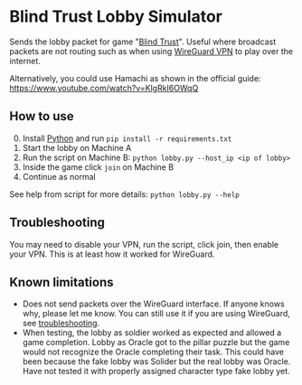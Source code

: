 # Blind Trust Lobby Simulator

Sends the lobby packet for game "[Blind Trust](https://store.steampowered.com/app/468560/Blind_Trust/)". Useful where broadcast packets are not routing such as when using [WireGuard VPN](https://www.wireguard.com/) to play over the internet.


Alternatively, you could use Hamachi as shown in the official guide: <https://www.youtube.com/watch?v=KlgRkI6OWqQ>

## How to use

0. Install [Python](https://www.python.org/) and run `pip install -r requirements.txt`
1. Start the lobby on Machine A
2. Run the script on Machine B: `python lobby.py --host_ip <ip of lobby>`
3. Inside the game click `join` on Machine B
4. Continue as normal

See help from script for more details: `python lobby.py --help`

## Troubleshooting

You may need to disable your VPN, run the script, click join, then enable your VPN. This is at least how it worked for WireGuard.

## Known limitations

- Does not send packets over the WireGuard interface. If anyone knows why, please let me know. You can still use it if you are using WireGuard, see [troubleshooting](#troubleshooting).
- When testing, the lobby as soldier worked as expected and allowed a game completion. Lobby as Oracle got to the pillar puzzle but the game would not recognize the Oracle completing their task. This could have been because the fake lobby was Solider but the real lobby was Oracle. Have not tested it with properly assigned character type fake lobby yet.
